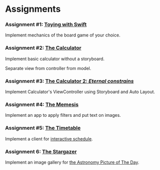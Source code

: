 # Assignments
### Assignment #1: [Toying with Swift](./task1)
Implement mechanics of the board game of your choice.

### Assignment #2: [The Calculator](./task2)
Implement basic calculator without a storyboard.

Separate view from controller from model.

### Assignment #3: [The Calculator 2: _Eternal constrains_](./task3)
Implement Calculator's ViewController using Storyboard and Auto Layout.

### Assignment #4: [The Memesis](./task4)
Implement an app to apply filters and put text on images.

### Assignment #5: [The Timetable](./task5)
Implement a client for [interactive schedule](http://users.mmcs.sfedu.ru/~schedule/).

### Assignment 6: [The Stargazer](./task6)
Implement an image gallery for [the Astronomy Picture of The Day](https://api.nasa.gov/api.html#apod).
